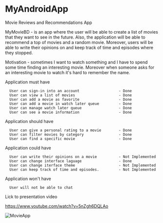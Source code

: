 # MyAndroidApp

Movie Reviews and Recommendations App

  MyMovieBD - is an app where the user will be able to create a list of movies that they want to see in the future. 
Also, the application will be able to recommend a top of movies and a random movie. Moreover, users will be able to write their opinions on and keep track of 
time and episodes where they stopped.

  Motivation - sometimes I want to watch something and I have to spend some time finding an interesting movie. Moreover when someone asks for an interesting movie to watch it's
hard to remember the name.


Application must have

      User can sign-in into an account                  - Done
      User can view a list of movies                    - Done
      User can add a movie as favorite                  - Done
      User can add a movie in watch later queue         - Done
      User can manage watch later queue                 - Done
      User can see a movie information                  - Done
  
Application should have

      User can give a personal rating to a movie        - Done
      User can filter movies by category                - Done
      User can find a specific movie                    - Done
  
Application could have

      User can write their opinions on a movie          - Not Implemented
      User can change interface laguage                 - Done
      User can change iterface theme                    - Not Implemented
      User can keep track of time and episodes.         - Not Implemented
      
Application won't have

      User will not be able to chat                                   
      
Lick to presentation video

https://www.youtube.com/watch?v=5nZgh6DQLAo
     
      
![MovieApp](https://user-images.githubusercontent.com/58509123/111078105-476acb80-84f4-11eb-9464-aafc1f526848.png)
